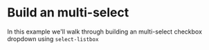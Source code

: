 # Build an multi-select

In this example we'll walk through building an multi-select checkbox dropdown using `select-listbox`